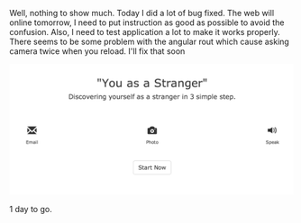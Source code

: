 Well, nothing to show much. Today I did a lot of bug fixed. The web will online tomorrow, I need to put instruction as good as possible to avoid the confusion. Also, I need to test application a lot to make it works properly. There seems to be some problem with the angular rout which cause asking camera twice when you reload. I'll fix that soon

![prototype#3](../project_images/prototype3.png?raw=true "Prototype")

1 day to go.
